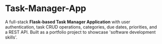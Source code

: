 # Task-Manager-App
A full-stack **Flask-based Task Manager Application** with user authentication, task CRUD operations, categories, due dates, priorities, and a REST API.   Built as a portfolio project to showcase 'software development skills'.  
